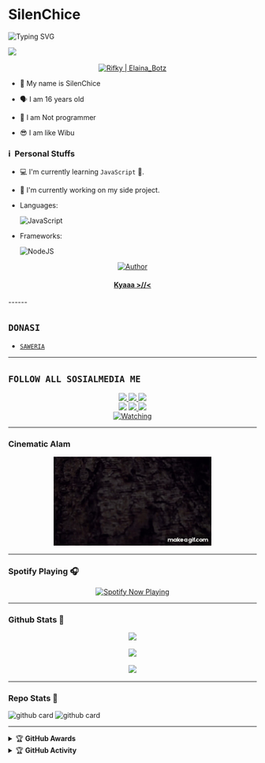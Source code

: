 # SilenChice <img src="https://user-images.githubusercontent.com/1303154/88677602-1635ba80-d120-11ea-84d8-d263ba5fc3c0.gif" width="40px" alt=""><br></h1>
</p>
<img
        src="https://readme-typing-svg.herokuapp.com/?size=30&width=800&lines=Hello+Thanks+For+Visiting+Github+SilenChice."
            alt="Typing SVG"
        />
    </a>
</p>
<a href="https://github.com/SilenChice"><img src="https://cardivo.vercel.app/api?name=Rifky | Chikoo&description=Hi, i'm SilenChice and i'm just a newbie programmer nice to meet you all 🤗&image=https://telegra.ph/file/7033cb00350cf25e4038d.jpg&usqp=CAU&backgroundColor=%23ecf0f1&instagram=@rifkyekaxyz_&github=SilenChice&pattern=leaf&colorPattern=%23eaeaea" /><a> <br />

</p>
<p align="center">
<a href="#"><img title="Rifky | Elaina_Botz" src="https://img.shields.io/badge/Rifky | Elaina_Botz-green?colorA=%23ff0000&colorB=%23017e40&style=for-the-badge"></a>
</p>

<p align="center">

- 👼 My name is SilenChice

- 🗣️ I am 16 years old

- 🔭 I am Not programmer

- 😎 I am like Wibu
</p>

### ℹ &nbsp;Personal Stuffs
- 💻 I'm currently learning `JavaScript` 🚀.
- 🔭 I'm currently working on my side project.
- Languages: &nbsp;

  ![JavaScript](https://img.shields.io/badge/JavaScript-323330?style=for-the-badge&logo=javascript&logoColor=F7DF1E)

- Frameworks: &nbsp;

  ![NodeJS](https://img.shields.io/badge/Node.js-43853D?style=for-the-badge&logo=node.js&logoColor=white)

</div>
<p align="center">
  <a href="https://github.com/SilenChice"><img title="Author" src="https://img.shields.io/badge/Author-SilenChice-purple.svg?style=for-the-badge&logo=github" /></a>
  <h4 align="center">
  <a href="https://wa.me/6281289682492">Kyaaa >//< </a>
</h4>
</p>
------

## ```DONASI```

- [`SAWERIA`](https://saweria.co/rifkyekapratama)

-------

## ```FOLLOW ALL SOSIALMEDIA ME```
<p align="center">
<a href="https://instagram.com/rifkyekaxyz"><img src="https://img.shields.io/badge/Instagram-E4405F?style=for-the-badge&logo=instagram&logoColor=white"/>
<a href="https://wa.me/6281289682492"><img src="https://img.shields.io/badge/WhatsApp-25D366?style=for-the-badge&logo=whatsapp&logoColor=white" />
<a href="https://www.youtube.com/channel/UCEMlNO1Cv3OZ-AXOa-SEMzA"><img src="https://img.shields.io/badge/YouTube-Rifky Eka Pratama-ff0000?style=for-the-badge&logo=youtube&logoColor=ff0000&link=https://youtube.com/channel/UCdzWwbApjkyODby7_MoRYlA" /><br>
<a href="https://vt.tiktok.com/ZSe9gDbfR"><img src="https://img.shields.io/badge/Tiktok SilenChice-black?style=for-the-badge&logo=tiktok&logoColor=ff000000&link=https://tiktok.com/@im_chikoo" /></a>
<a href="https://github.com/SilenChice"><img src="https://img.shields.io/badge/-GitHub-black?style=flat-square&logo=github" />
<a href="https://www.youtube.com/channel/UCEMlNO1Cv3OZ-AXOa-SEMzA"><img src="https://img.shields.io/youtube/channel/subscribers/UCEMlNO1Cv3OZ-AXOa-SEMzA?style=social" /> <br>
<a href="https://komarev.com/ghpvc/?username=SilenChice&color=blue&style=flat-square&label=Profile+Views"><img title="Watching" src="https://komarev.com/ghpvc/?username=SilenChice&color=blue&style=flat-square&label=Profile+View"></a>
</p>

 -------

 ### Cinematic Alam
<p align="center">
 <img src="https://github.com/SilenChice/SilenChice/blob/main/Alam_Cinematic_Film.gif" />
</p>

------

### Spotify Playing 🎧

<p align="center">
  <a href="https://open.spotify.com/user/fubsd2bvtesc318tc9k5swng2?si=2fcdd72e28314027" target="_blank"><img src="https://now-playing-on-spotify.vercel.app/api/spotify" alt="Spotify Now Playing" width="350"/></a>
</p>

------

 ### Github Stats 🚀

 <p align="center">
  <a href="https://github.com/CylenY"><img src="https://github-readme-streak-stats.herokuapp.com?user=SilenChice&theme=tokyonight&hide_border=false&properties=background&border=%239611C5FF" /><a>
</p>


<p align="center"><a href="https://github.com/SilenChice"><img src="https://github-readme-stats.vercel.app/api?username=SilenChice&show_icons=true&theme=radical"></a></p>
<p align="center"><a href="https://github.com/SilenChice"><img src="https://github-readme-stats.vercel.app/api/top-langs/?username=SilenChice&theme=radical&layout=compact"></a></p>

------

 ### Repo Stats 🔭

![github card](https://github-readme-stats.vercel.app/api/pin/?username=SilenChice&repo=SilenChice&theme=dark)
![github card](https://github-readme-stats.vercel.app/api/pin/?username=SilenChice&repo=Base-SilenChiceV2&theme=nightowl)

------

<details>
    <summary>&#127942 <b>GitHub Awards</b></summary><br/>

![Github Trophy](https://github-profile-trophy.vercel.app/?username=SilenChice)

</details>

<details>
    <summary>&#127942 <b>GitHub Activity</b></summary><br/>

![Metrics](https://metrics.lecoq.io/SilenChice?template=classic&repositories.forks=true&languages=1&languages.colors=github&languages.threshold=0%25&config.timezone=Asia%2FBekasi)

</details>
